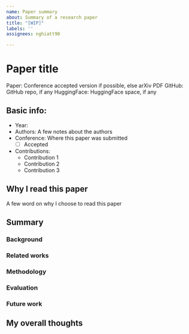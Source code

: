 ```yaml
---
name: Paper summary
about: Summary of a research paper
title: "[WIP]"
labels: ''
assignees: nghiatt90

---
```


# Paper title

Paper: Conference accepted version if possible, else arXiv PDF
GitHub: GitHub repo, if any
HuggingFace: HuggingFace space, if any

## Basic info:
- Year:
- Authors: A few notes about the authors
- Conference: Where this paper was submitted
  - [ ] Accepted
- Contributions:
  - Contribution 1
  - Contribution 2
  - Contribution 3

## Why I read this paper

A few word on why I choose to read this paper

## Summary

### Background

### Related works

### Methodology

### Evaluation

### Future work

## My overall thoughts
